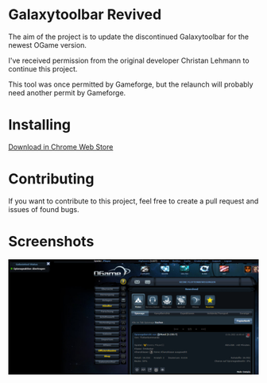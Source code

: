 # Galaxytoolbar Revived

The aim of the project is to update the discontinued Galaxytoolbar for the newest OGame version.

I've received permission from the original developer Christan Lehmann to continue this project.

This tool was once permitted by Gameforge, but the relaunch will probably need another permit by Gameforge.

# Installing

[Download in Chrome Web Store](https://chrome.google.com/webstore/detail/galaxytoolbar-revived-for/fpgfgephimamebidafbckomhpjclmpfp)

# Contributing
If you want to contribute to this project, feel free to create a pull request and issues of found bugs.

# Screenshots
![Espionage View](/screenshots/espionage.png?raw=true "Espionage View")
